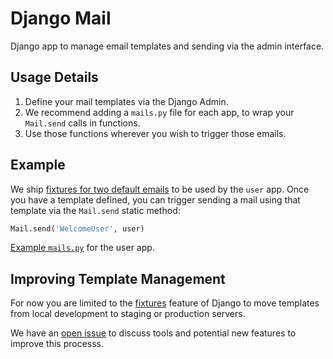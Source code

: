 # Django Mail

Django app to manage email templates and sending via the admin interface.

## Usage Details

1. Define your mail templates via the Django Admin.
2. We recommend adding a `mails.py` file for each app, to wrap your `Mail.send` calls in functions.
3. Use those functions wherever you wish to trigger those emails.

## Example

We ship [fixtures for two default emails](https://github.com/inputlogic/django-api-starter/blob/master/mail-templates.json) to be used by the `user` app. Once you have a template defined, you can trigger sending a mail using that template via the `Mail.send` static method:

```python
Mail.send('WelcomeUser', user)
```

[Example `mails.py`](https://github.com/inputlogic/django-api-starter/blob/master/apps/user/mail.py) for the user app.

## Improving Template Management

For now you are limited to the [fixtures](https://docs.djangoproject.com/en/3.1/howto/initial-data/) feature of Django to move templates from local development to staging or production servers.

We have an [open issue](https://github.com/inputlogic/django-api-starter/issues/91) to discuss tools and potential new features to improve this processs.
